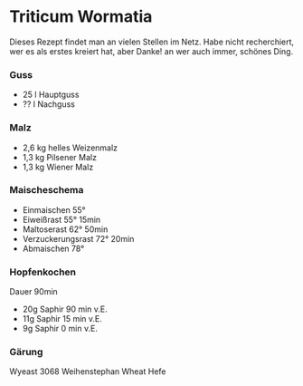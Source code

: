 # Triticum Wormatia

Dieses Rezept findet man an vielen Stellen im Netz. Habe nicht recherchiert, wer es als erstes kreiert hat, aber Danke! an wer auch immer, schönes Ding.

### Guss
- 25 l Hauptguss
- ?? l Nachguss

### Malz
* 2,6 kg helles Weizenmalz
* 1,3 kg Pilsener Malz
* 1,3 kg Wiener Malz

### Maischeschema
- Einmaischen 55° 
- Eiweißrast 55° 15min
- Maltoserast 62° 50min
- Verzuckerungsrast 72° 20min
- Abmaischen 78° 

### Hopfenkochen
Dauer 90min
- 20g Saphir 90 min v.E.
- 11g Saphir 15 min v.E.
- 9g Saphir 0 min v.E.

### Gärung
Wyeast 3068 Weihenstephan Wheat Hefe
